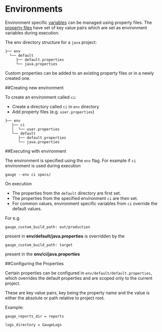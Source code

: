 # Environments

Environment specific [variables](https://en.wikipedia.org/wiki/Environment_variable) can be managed using property files. The [property files](https://en.wikipedia.org/wiki/.properties) have set of key value pairs which are set as environment variables during execution.

The env directory structure for a `java` project:
````
├── env
  └── default
     ├── default.properties
     └── java.properties
````

Custom properties can be added to an existing property files or in a newly created one.

##Creating new environment

To create an environment called `ci`:

* Create a directory called `ci` in `env` directory
* Add property files (e.g. `user.properties`)


```
├── env
   ├── ci
   │  └── user.properties
   └── default
      ├── default.properties
      └── java.properties
```

##Executing with environment

The environment is specified using the `env` flag. For example if `ci` environment is used during execution
```
gauge --env ci specs/
```
On execution
* The properties from the `default` directory are first set.
* The properties from the specified environment `ci`  are then set.
* For common values,  environment specific variables from `ci` override the default values.

For e.g.

```
gauge_custom_build_path: out/production
```

present in **env/default/java.properties** is overridden by the

```
gauge_custom_build_path: target
```

present in the **env/ci/java.properties**

##Configuring the Properties

Certain properties can be configured in `env/default/default.properties`, which overrides the default properties and are scoped only to the current project.

These are key value pairs, key being the property name and the value is either the absolute or path relative to project root.

Example:

```
gauge_reports_dir = reports

logs_directory = GaugeLogs
```
